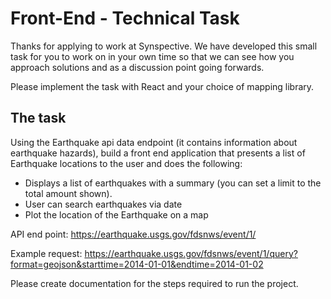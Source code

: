 # Front-End - Technical Task

Thanks for applying to work at Synspective. We have developed this small task for you to work on in your own time so that we can see how you approach solutions and as a discussion point going forwards.

Please implement the task with React and your choice of mapping library.

## The task

Using the Earthquake api data endpoint (it contains information about earthquake hazards), build a front end application that presents a list of Earthquake locations to the user and does the following:

- Displays a list of earthquakes with a summary (you can set a limit to the total amount shown).
- User can search earthquakes via date
- Plot the location of the Earthquake on a map

API end point: https://earthquake.usgs.gov/fdsnws/event/1/

Example request: https://earthquake.usgs.gov/fdsnws/event/1/query?format=geojson&starttime=2014-01-01&endtime=2014-01-02

Please create documentation for the steps required to run the project.
